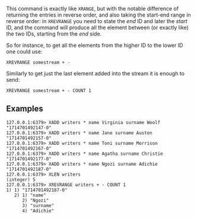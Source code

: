This command is exactly like `XRANGE`, but with the notable difference of
returning the entries in reverse order, and also taking the start-end
range in reverse order: in `XREVRANGE` you need to state the *end* ID
and later the *start* ID, and the command will produce all the element
between (or exactly like) the two IDs, starting from the *end* side.

So for instance, to get all the elements from the higher ID to the lower
ID one could use:

    XREVRANGE somestream + -

Similarly to get just the last element added into the stream it is
enough to send:

    XREVRANGE somestream + - COUNT 1

## Examples

```valkey-cli
127.0.0.1:6379> XADD writers * name Virginia surname Woolf
"1714701492147-0"
127.0.0.1:6379> XADD writers * name Jane surname Austen
"1714701492157-0"
127.0.0.1:6379> XADD writers * name Toni surname Morrison
"1714701492167-0"
127.0.0.1:6379> XADD writers * name Agatha surname Christie
"1714701492177-0"
127.0.0.1:6379> XADD writers * name Ngozi surname Adichie
"1714701492187-0"
127.0.0.1:6379> XLEN writers
(integer) 5
127.0.0.1:6379> XREVRANGE writers + - COUNT 1
1) 1) "1714701492187-0"
   2) 1) "name"
      2) "Ngozi"
      3) "surname"
      4) "Adichie"
```

